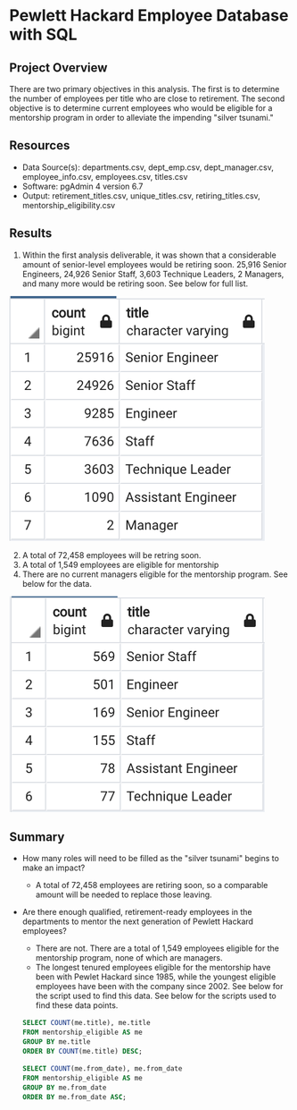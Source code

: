 # Pewlett Hackard Employee Database with SQL

## Project Overview

There are two primary objectives in this analysis. The first is to determine the number of employees per title who are close to retirement. The second objective is to determine current employees who would be eligible for a mentorship program in order to alleviate the impending "silver tsunami."

## Resources

- Data Source(s): departments.csv, dept_emp.csv, dept_manager.csv, employee_info.csv, employees.csv, titles.csv
- Software: pgAdmin 4 version 6.7
- Output: retirement_titles.csv, unique_titles.csv, retiring_titles.csv, mentorship_eligibility.csv

## Results

1. Within the first analysis deliverable, it was shown that a considerable amount of senior-level employees would be retiring soon. 25,916 Senior Engineers, 24,926 Senior Staff, 3,603 Technique Leaders, 2 Managers, and many more would be retiring soon. See below for full list.

  ![retirement_count](Resources/retirement_count.png)
  
2. A total of 72,458 employees will be retring soon.
3. A total of 1,549 employees are eligible for mentorship
4. There are no current managers eligible for the mentorship program. See below for the data.

  ![mentorship_count](Resources/mentorship_count.png)

## Summary

- How many roles will need to be filled as the "silver tsunami" begins to make an impact?
  - A total of 72,458 employees are retiring soon, so a comparable amount will be needed to replace those leaving.
- Are there enough qualified, retirement-ready employees in the departments to mentor the next generation of Pewlett Hackard employees?
  - There are not. There are a total of 1,549 employees eligible for the mentorship program, none of which are managers.
  - The longest tenured employees eligible for the mentorship have been with Pewlet Hackard since 1985, while the youngest eligible employees have been with the company since 2002. See below for the script used to find this data. See below for the scripts used to find these data points.
  ```sql
  SELECT COUNT(me.title), me.title
  FROM mentorship_eligible AS me
  GROUP BY me.title
  ORDER BY COUNT(me.title) DESC;
  ```

  ```sql
  SELECT COUNT(me.from_date), me.from_date
  FROM mentorship_eligible AS me
  GROUP BY me.from_date
  ORDER BY me.from_date ASC;
  ```
